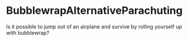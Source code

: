 # BubblewrapAlternativeParachuting
Is it possible to jump out of an airplane and survive by rolling yourself up with bubblewrap?
